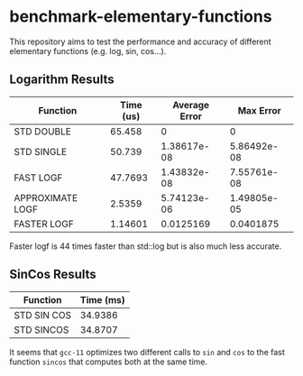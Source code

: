 # benchmark-elementary-functions

This repository aims to test the performance and accuracy of different elementary functions (e.g. log, sin, cos...).

## Logarithm Results

| Function              | Time (us) | Average Error        | Max Error            |
|-----------------------|-----------|----------------------|----------------------|
| STD DOUBLE            | 65.458    | 0                    | 0                    |
| STD SINGLE            | 50.739    | 1.38617e-08          | 5.86492e-08          |
| FAST LOGF             | 47.7693   | 1.43832e-08          | 7.55761e-08          |
| APPROXIMATE LOGF      | 2.5359    | 5.74123e-06          | 1.49805e-05          |
| FASTER LOGF           | 1.14601   | 0.0125169            | 0.0401875            |

Faster logf is 44 times faster than std::log but is also much less accurate.

## SinCos Results

| Function              | Time (ms) | 
|-----------------------|-----------|
| STD SIN COS            | 34.9386   |
| STD SINCOS             | 34.8707   |

It seems that `gcc-11` optimizes two different calls to `sin` and `cos` to the fast function `sincos` that computes both at the same time.
